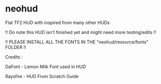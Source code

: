 # neohud
Flat TF2 HUD with inspired from many other HUDs

!! Do note this HUD isn't finished yet and might need more testing/edits !!

!! PLEASE INSTALL ALL THE FONTS IN THE "neohud/resource/fonts" FOLDER !!

Credits :

DaFont - Lemon Milk Font used in HUD

Raysfire - HUD From Scratch Guide
